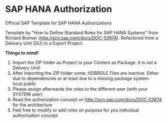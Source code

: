# SAP HANA Authorization
Official SAP Template for SAP HANA Authorizations

Template by "How to Define Standard Roles for SAP HANA Systems" from Richard Bremer (http://scn.sap.com/docs/DOC-53974). 
Refactored from a Delivery Unit (DU) to a Export Project. 

<b>Things to mind!</b><br>
1. Import the ZIP folder as Project to your Content as Package. It is not a Delivery Unit!<br>
2. After Importing the ZIP folder some .HDBROLE Files are inactive. Either due to dependencies or at least due to a missing package system-local.public<br>
3. Please assign afterwards the roles to the different user (with your SYSTEM user)<br>
3. Read the authorization concept on http://scn.sap.com/docs/DOC-53974 for the architecture<br>
4. Feel free to modify or add roles on purpose for you individual authorization concept<br>
